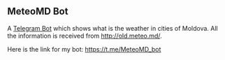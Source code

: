 ## MeteoMD Bot

A  [Telegram Bot](https://core.telegram.org/bots) which shows what is the weather in cities of Moldova. All the information is received from http://old.meteo.md/. 

Here is the link for my bot: https://t.me/MeteoMD_bot







